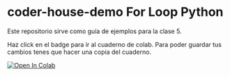 # coder-house-demo For Loop Python
Este repositorio sirve como guía de ejemplos para la clase 5.

Haz click en el badge para ir al cuaderno de colab. Para poder guardar tus cambios tenes que hacer una copia del cuaderno.


<a href="https://colab.research.google.com/drive/1apGtd3j4qEoMm7bW6r_ob4PfGjaKGnp4?usp=sharing" target="_parent"><img src="https://colab.research.google.com/assets/colab-badge.svg" alt="Open In Colab"/></a>



